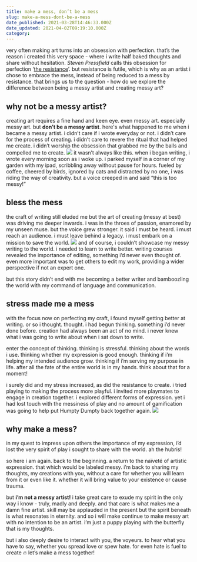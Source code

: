 ```yaml
---
title: make a mess, don’t be a mess
slug: make-a-mess-dont-be-a-mess
date_published: 2021-03-28T14:46:33.000Z
date_updated: 2021-04-02T09:19:10.000Z
category: 
---
```

very often making art turns into an obsession with perfection. that’s the reason i created this very space - where i write half baked thoughts and share without hesitation. *Steven Pressfield* calls this obsession for perfection ‘[the resistance](https://www.youtube.com/watch?v=6ZToRdS2HRc)’. but resistance is futile, which is why as an artist i chose to embrace the mess, instead of being reduced to a mess by resistance. that brings us to the question - how do we explore the difference between being a messy artist and creating messy art?

## why not be a messy artist?

creating art requires a fine hand and keen eye. even messy art. especially messy art. but **don’t be a messy artist**. here's what happened to me when i became a messy artist. i didn’t care if i wrote everyday or not. i didn’t care for the process of creating. i didn’t care to revere the ritual that had helped me create. i didn’t worship the obsession that grabbed me by the balls and compelled me to create.
![](https://images.unsplash.com/photo-1604208485423-f19bc2aaae2d?crop=entropy&amp;cs=tinysrgb&amp;fit=max&amp;fm=jpg&amp;ixid=MnwxNDIyNzR8MHwxfHNlYXJjaHwzfHxvdmVyd2hlbG1lZHxlbnwwfHx8fDE2MTY5Mzk5MDI&amp;ixlib=rb-1.2.1&amp;q=80&amp;w=1080)
it wasn’t always like this. when i began writing, i wrote every morning soon as i woke up. i parked myself in a corner of my garden with my ipad, scribbling away without pause for hours. fueled by coffee, cheered by birds, ignored by cats and distracted by no one, i was riding the way of creativity. but a voice creeped in and said “this is too messy!”

## bless the mess

the craft of writing still eluded me but the art of creating (messy at best) was driving me deeper inwards. i was in the throes of passion, enamored by my unseen muse. but the voice grew stronger. it said i must be heard. i must reach an audience. i must leave behind a legacy. i must embark on a mission to save the world.
![](https://images.unsplash.com/photo-1610029795220-e5afca4dc7ba?crop=entropy&amp;cs=tinysrgb&amp;fit=max&amp;fm=jpg&amp;ixid=MnwxNDIyNzR8MHwxfHNlYXJjaHwxMHx8bGlnaHRob3VzZXxlbnwwfHx8fDE2MTY5NDAxMjY&amp;ixlib=rb-1.2.1&amp;q=80&amp;w=1080)
and of course, i couldn’t showcase my messy writing to the world. i needed to learn to write better. writing courses revealed the importance of editing, something i’d never even thought of. even more important was to get others to edit my work, providing a wider perspective if not an expert one.

but this story didn’t end with me becoming a better writer and bamboozling the world with my command of language and communication.

## stress made me a mess

with the focus now on perfecting my craft, i found myself getting better at writing. or so i thought. thought. i had begun thinking. something i’d never done before. creation had always been an act of no mind. i never knew what i was going to write about when i sat down to write.

enter the concept of thinking. thinking is stressful. thinking about the words i use. thinking whether my expression is good enough. thinking if i’m helping my intended audience grow. thinking if i’m serving my purpose in life. after all the fate of the entire world is in my hands. think about that for a moment!

i surely did and my stress increased, as did the resistance to create. i tried playing to making the process more playful. i invited more playmates to engage in creation together. i explored different forms of expression. yet i had lost touch with the messiness of play and no amount of gamification was going to help put Humpty Dumpty back together again.
![](https://images.unsplash.com/photo-1467103789230-f91a5ff8048a?crop=entropy&amp;cs=tinysrgb&amp;fit=max&amp;fm=jpg&amp;ixid=MnwxNDIyNzR8MHwxfHNlYXJjaHw5fHxicm9rZW58ZW58MHx8fHwxNjE2OTQwNTg3&amp;ixlib=rb-1.2.1&amp;q=80&amp;w=1080)
## why make a mess?

in my quest to impress upon others the importance of my expression, i’d lost the very spirit of play i sought to share with the world. ah the hubris!

so here i am again. back to the beginning. a return to the naïveté of artistic expression. that which would be labeled messy. i’m back to sharing my thoughts, my creations with you, without a care for whether you will learn from it or even like it. whether it will bring value to your existence or cause trauma.

but **i’m not a messy artist!** i take great care to exude my spirit in the only way i know - truly, madly and deeply. and that care is what makes me a damn fine artist. skill may be applauded in the present but the spirit beneath is what resonates in eternity. and so i will make continue to make messy art with no intention to be an artist. i’m just a puppy playing with the butterfly that is my thoughts.

but i also deeply desire to interact with you, the voyeurs. to hear what you have to say, whether you spread love or spew hate. for even hate is fuel to create 🔥 let’s make a mess together!
